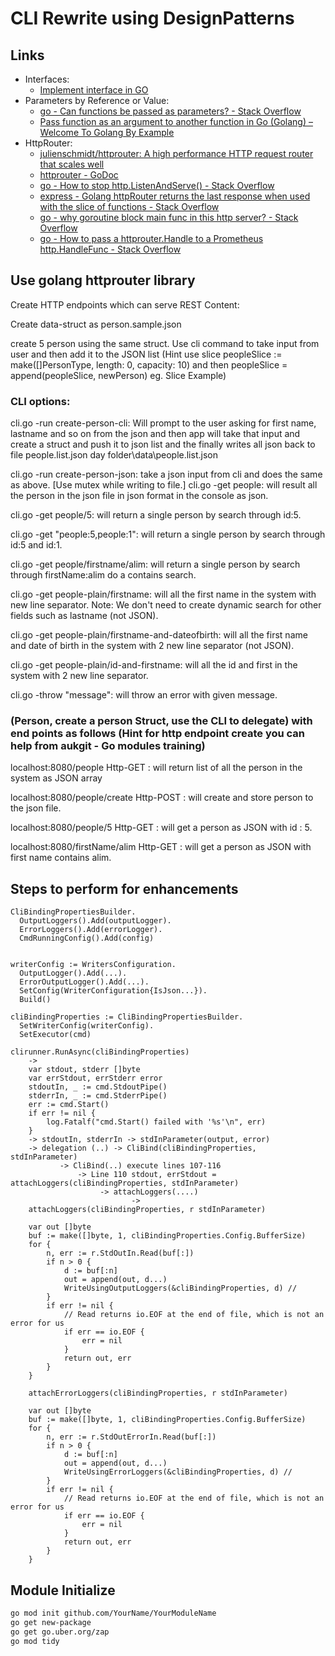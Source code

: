 # CLI Rewrite using DesignPatterns

## Links

- Interfaces:
  - [Implement interface in GO](https://bit.ly/31M3VYd)
- Parameters by Reference or Value:
  - [go - Can functions be passed as parameters? - Stack Overflow](https://stackoverflow.com/questions/12655464/can-functions-be-passed-as-parameters)
  - [Pass function as an argument to another function in Go (Golang) – Welcome To Golang By Example](https://golangbyexample.com/func-as-func-argument-go/)
- HttpRouter:
  - [julienschmidt/httprouter: A high performance HTTP request router that scales well](https://github.com/julienschmidt/httprouter)
  - [httprouter - GoDoc](https://godoc.org/github.com/julienschmidt/httprouter)
  - [go - How to stop http.ListenAndServe() - Stack Overflow](https://stackoverflow.com/questions/39320025/how-to-stop-http-listenandserve)
  - [express - Golang httpRouter returns the last response when used with the slice of functions - Stack Overflow](https://stackoverflow.com/questions/39905623/golang-httprouter-returns-the-last-response-when-used-with-the-slice-of-function)
  - [go - why goroutine block main func in this http server? - Stack Overflow](https://stackoverflow.com/questions/43861055/why-goroutine-block-main-func-in-this-http-server)
  - [go - How to pass a httprouter.Handle to a Prometheus http.HandleFunc - Stack Overflow](https://stackoverflow.com/questions/55737480/how-to-pass-a-httprouter-handle-to-a-prometheus-http-handlefunc)

## Use golang httprouter library
Create HTTP endpoints which can serve REST Content:

Create data-struct as person.sample.json

create 5 person using the same struct. Use cli command to take input from user and then add it to the JSON list (Hint use slice peopleSlice := make([]PersonType, length: 0, capacity: 10) and then peopleSlice = append(peopleSlice, newPerson) eg. Slice Example)

### CLI options:
  cli.go -run create-person-cli: Will prompt to the user asking for first name, lastname and so on from the json and then app will take that input and create a struct and push it to json list and the finally writes all json back to file people.list.json day folder\data\people.list.json
  
  cli.go -run create-person-json: take a json input from cli and does the same as above. [Use mutex while writing to file.]
  cli.go -get people: will result all the person in the json file in json format in the console as json.
  
  cli.go -get people/5: will return a single person by search through id:5. 
  
  cli.go -get "people:5,people:1": will return a single person by search through id:5 and id:1.
  
  cli.go -get people/firstname/alim: will return a single person by search through firstName:alim do a contains search.
  
  cli.go -get people-plain/firstname: will all the first name in the system with new line separator. Note: We don't need to create dynamic search for other fields such as lastname (not JSON).
  
  cli.go -get people-plain/firstname-and-dateofbirth: will all the first name and date of birth in the system with 2 new line separator (not JSON).
  
  cli.go -get people-plain/id-and-firstname: will all the id and first in the system with 2 new line separator.
  
  cli.go -throw "message": will throw an error with given message.

### (Person, create a person Struct, use the CLI to delegate) with end points as follows (Hint for http endpoint create you can help from aukgit - Go modules training)

  localhost:8080/people Http-GET : will return list of all the person in the system as JSON array
  
  localhost:8080/people/create Http-POST : will create and store person to the json file.
  
  localhost:8080/people/5 Http-GET : will get a person as JSON with id : 5.
  
  localhost:8080/firstName/alim Http-GET : will get a person as JSON with first name contains alim.

## Steps to perform for enhancements

```notes
CliBindingPropertiesBuilder.
  OutputLoggers().Add(outputLogger).
  ErrorLoggers().Add(errorLogger).
  CmdRunningConfig().Add(config)
  

writerConfig := WritersConfiguration.
  OutputLogger().Add(...).
  ErrorOutputLogger().Add(...).
  SetConfig(WriterConfiguration{IsJson...}).
  Build()

cliBindingProperties := CliBindingPropertiesBuilder.
  SetWriterConfig(writerConfig).
  SetExecutor(cmd)  

clirunner.RunAsync(cliBindingProperties)
	-> 
	var stdout, stderr []byte
	var errStdout, errStderr error
	stdoutIn, _ := cmd.StdoutPipe()
	stderrIn, _ := cmd.StderrPipe()
	err := cmd.Start()
	if err != nil {
		log.Fatalf("cmd.Start() failed with '%s'\n", err)
	}
	-> stdoutIn, stderrIn -> stdInParameter(output, error)
	-> delegation (..) -> CliBind(cliBindingProperties, stdInParameter)
           -> CliBind(..) execute lines 107-116
               -> Line 110 stdout, errStdout = attachLoggers(cliBindingProperties, stdInParameter)
                    -> attachLoggers(....)
                           -> 
	attachLoggers(cliBindingProperties, r stdInParameter) 
						
	var out []byte
	buf := make([]byte, 1, cliBindingProperties.Config.BufferSize)
	for {
		n, err := r.StdOutIn.Read(buf[:])
		if n > 0 {
			d := buf[:n]
			out = append(out, d...)
			WriteUsingOutputLoggers(&cliBindingProperties, d) //
		}
		if err != nil {
			// Read returns io.EOF at the end of file, which is not an error for us
			if err == io.EOF {
				err = nil
			}
			return out, err
		}
	}

	attachErrorLoggers(cliBindingProperties, r stdInParameter) 
						
	var out []byte
	buf := make([]byte, 1, cliBindingProperties.Config.BufferSize)
	for {
		n, err := r.StdOutErrorIn.Read(buf[:])
		if n > 0 {
			d := buf[:n]
			out = append(out, d...)
			WriteUsingErrorLoggers(&cliBindingProperties, d) //
		}
		if err != nil {
			// Read returns io.EOF at the end of file, which is not an error for us
			if err == io.EOF {
				err = nil
			}
			return out, err
		}
	}
```

## Module Initialize

```bash
go mod init github.com/YourName/YourModuleName
go get new-package
go get go.uber.org/zap
go mod tidy

```